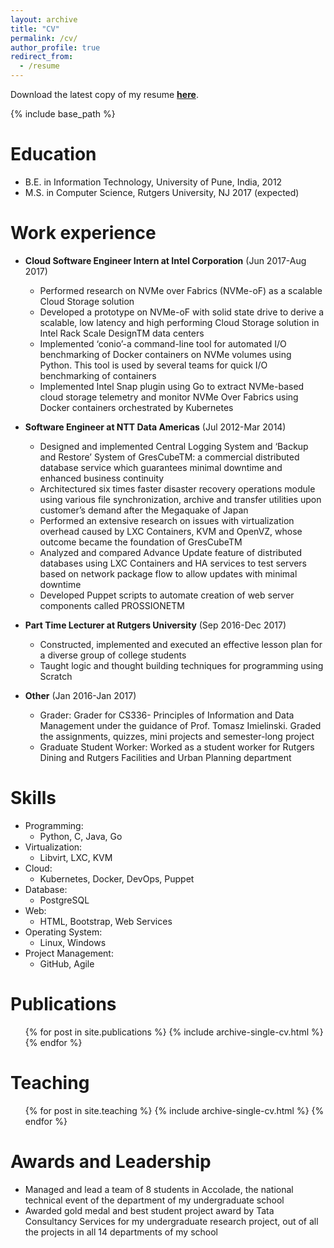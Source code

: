 ```yaml
---
layout: archive
title: "CV"
permalink: /cv/
author_profile: true
redirect_from:
  - /resume
---
```

Download the latest copy of my resume [**here**](https://github.com/saurabh-deochake/saurabh-deochake.github.io/raw/master/files/Saurabh%20Deochake%20Resume.pdf).   

{% include base_path %} 

Education
======
* B.E. in Information Technology, University of Pune, India, 2012
* M.S. in Computer Science, Rutgers University, NJ 2017 (expected)

Work experience
======
* **Cloud Software Engineer Intern at Intel Corporation** (Jun 2017-Aug 2017)
  * Performed research on NVMe over Fabrics (NVMe-oF) as a scalable Cloud Storage solution
  * Developed a prototype on NVMe-oF with solid state drive to derive a scalable, low latency and high performing Cloud Storage solution in Intel Rack Scale DesignTM data centers
  * Implemented ‘conio’-a command-line tool for automated I/O benchmarking of Docker containers on NVMe volumes using Python. This tool is used by several teams for quick I/O benchmarking of containers
  * Implemented Intel Snap plugin using Go to extract NVMe-based cloud storage telemetry and monitor NVMe Over Fabrics using Docker containers orchestrated by Kubernetes

* **Software Engineer at NTT Data Americas** (Jul 2012-Mar 2014)
  * Designed and implemented Central Logging System and ‘Backup and Restore’ System of GresCubeTM: a commercial distributed database service which guarantees minimal downtime and enhanced business continuity
  * Architectured six times faster disaster recovery operations module using various file synchronization, archive and transfer utilities upon customer’s demand after the Megaquake of Japan
  * Performed an extensive research on issues with virtualization overhead caused by LXC Containers, KVM and OpenVZ, whose outcome became the foundation of GresCubeTM
  * Analyzed and compared Advance Update feature of distributed databases using LXC Containers and HA services to test servers based on network package flow to allow updates with  minimal downtime
  * Developed Puppet scripts to automate creation of web server components called PROSSIONETM
 
* **Part Time Lecturer at Rutgers University** (Sep 2016-Dec 2017)
  * Constructed, implemented and executed an effective lesson plan for a diverse group of college students
  * Taught logic and thought building techniques for programming using Scratch
 
* **Other** (Jan 2016-Jan 2017)
  * Grader: Grader for CS336- Principles of Information and Data Management under the guidance of Prof. Tomasz Imielinski. Graded the assignments, quizzes, mini projects and semester-long project
  * Graduate Student Worker: Worked as a student worker for Rutgers Dining and Rutgers Facilities and Urban Planning department
  
 
 Skills
======
* Programming:
  * Python, C, Java, Go 
* Virtualization:
  * Libvirt, LXC, KVM 
* Cloud: 
  * Kubernetes, Docker, DevOps, Puppet
* Database:
  * PostgreSQL
* Web:
  * HTML, Bootstrap, Web Services 
* Operating System:
  * Linux, Windows 
* Project Management:
  * GitHub, Agile


Publications
======
  <ul>{% for post in site.publications %}
    {% include archive-single-cv.html %}
  {% endfor %}</ul>
  
Teaching
======
  <ul>{% for post in site.teaching %}
    {% include archive-single-cv.html %}
  {% endfor %}</ul>
  
Awards and Leadership
======
* Managed and lead a team of 8 students in Accolade, the national technical event of the department of my undergraduate school
*	Awarded gold medal and best student project award by Tata Consultancy Services for my undergraduate research project, out of all the projects in all 14 departments of my school

